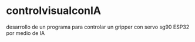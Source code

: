 # controlvisualconIA
desarrollo de un programa para controlar un gripper con servo sg90 ESP32 por medio de IA 
